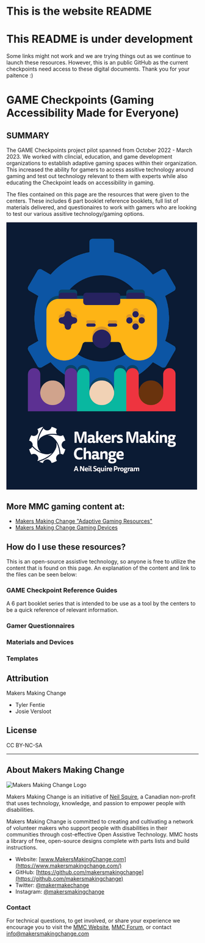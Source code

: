 # This is the website README
# This README is under development 
Some links might not work and we are trying things out as we continue to launch these resources. However, this is an public GitHub as the current checkpoints need access to these digital documents. Thank you for your paitence :)

# GAME Checkpoints (Gaming Accessibility Made for Everyone)

## SUMMARY 
The GAME Checkpoints project pilot spanned from October 2022 - March 2023. We worked with clincial, education, and game development organizations to establish adaptive gaming spaces within their organization. This increased the ability for gamers to access assitive technology around gaming and test out technology relevant to them with experts while also educating the Checkpoint leads on accessibility in gaming.

The files contained on this page are the resources that were given to the centers. These includes 6 part booklet reference booklets, full list of materials delivered, and questionaires to work with gamers who are looking to test our various assitive technology/gaming options.
 

<img src="Photos/GAME_Checkpoint_Logo.jpg" width="500" alt="Picture of Device-Name.">

## More MMC gaming content at:
- [Makers Making Change "Adaptive Gaming Resources"](<https://makersmakingchange.com/resources/?&_sft_resource_category=adaptive-gaming>)
- [Makers Making Change Gaming Devices](<https://makersmakingchange.com/assistive-devices/?_sft_type=gaming>)


## How do I use these resources?

This is an open-source assistive technology, so anyone is free to utilize the content that is found on this page. An explanation of the content and link to the files can be seen below:

### GAME Checkpoint Reference Guides
A 6 part booklet series that is intended to be use as a tool by the centers to be a quick reference of relevant information.

### Gamer Questionnaires

### Materials and Devices

### Templates


<!--
## Files
### Documentation
| Document             | Version | Link |
|----------------------|---------|------|
| Design Rationale     | 1.0     | [DeviceName_Design_Rationale](/Documentation/Device-Name_Design_Rationale_v1.0.pdf)     |
| Maker Guide          | 1.0     | [DeviceName_Maker_Checklist](/Documentation/Device-Name_Maker_Guide_v1.0.pdf)     |
| Bill of Materials    | 1.0     | [DeviceName_Bill_of_Materials](/Documentation/Device-Name_BOM_v1.0.xlsx)     |
| User Guide           | 1.0     | [DeviceName_User_Guide](/Documentation/Device-Name_Quick_Guide_v1.0.pdf)    |
| Changelog            | 1.0     | [DeviceName_Changelog](/Documentation/Device-Name_Changelog_v1.0.pdf)     |
-->


## Attribution
Makers Making Change
 - Tyler Fentie 
 - Josie Versloot



## License

CC BY-NC-SA

---

## About Makers Making Change
<img src="https://www.makersmakingchange.com/wp-content/uploads/logo/mmc_logo.svg" width="500" alt="Makers Making Change Logo">

Makers Making Change is an initiative of [Neil Squire](https://www.neilsquire.ca/), a Canadian non-profit that uses technology, knowledge, and passion to empower people with disabilities.

Makers Making Change is committed to creating and cultivating a network of volunteer makers who support people with disabilities in their communities through cost-effective Open Assistive Technology. MMC hosts a library of free, open-source designs complete with parts lists and build instructions.

 - Website: [www.MakersMakingChange.com](https://www.makersmakingchange.com/)
 - GitHub: [https://github.com/makersmakingchange](https://github.com/makersmakingchange)
 - Twitter: [@makermakechange](https://twitter.com/makermakechange)
 - Instagram: [@makersmakingchange](https://www.instagram.com/makersmakingchange)


### Contact

For technical questions, to get involved, or share your experience we encourage you to visit the [MMC Website](https://www.makersmakingchange.com/), [MMC Forum](https://makersmakingchange.com/forum), or contact info@makersmakingchange.com

